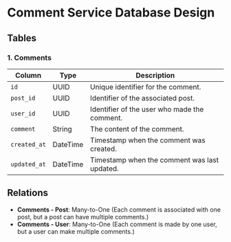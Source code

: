 # Comment Service Database Design

## Tables

### 1. **Comments**
| Column        | Type     | Description                                       |
|---------------|----------|---------------------------------------------------|
| `id`          | UUID     | Unique identifier for the comment.               |
| `post_id`     | UUID     | Identifier of the associated post.               |
| `user_id`     | UUID     | Identifier of the user who made the comment.     |
| `comment`     | String   | The content of the comment.                      |
| `created_at`  | DateTime | Timestamp when the comment was created.          |
| `updated_at`  | DateTime | Timestamp when the comment was last updated.     |

## Relations

- **Comments - Post**: Many-to-One (Each comment is associated with one post, but a post can have multiple comments.)
- **Comments - User**: Many-to-One (Each comment is made by one user, but a user can make multiple comments.)
